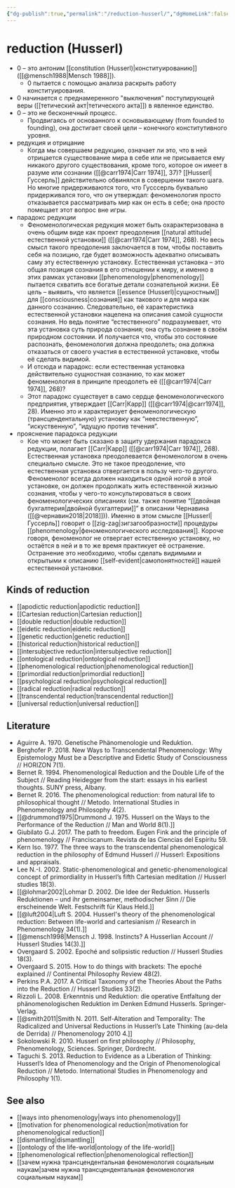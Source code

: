 ```yaml
---
{"dg-publish":true,"permalink":"/reduction-husserl/","dgHomeLink":false,"dgPassFrontmatter":false}
---
```


# reduction (Husserl)

- 0 – это антоним [[constitution (Husserl)|конституированию]] ([[@mensch1988|Mensch 1988]]).
	- 0 пытается с помощью анализа раскрыть работу конституирования.
- 0 начинается с преднамеренного "выключения" постулирующей веры ([[тетический акт|тетического акта]]) в явленное единство.
- 0 – это не бесконечный процесс.
	- Продвигаясь от основанного к основывающему (from founded to founding),  она достигает своей цели – конечного конститутивного уровня.
- редукция и отрицание
	- Когда мы совершаем редукцию, означает ли это, что в ней отрицается существование мира в себе или не присывается ему никакого другого существования, кроме того, которое он имеет в разуме или сознании ([[@carr1974|Carr 1974]], 37)? [[Husserl|Гуссерль]] действительно обвинялся в совершении такого шага. Но многие придерживаются того, что Гусссерль буквально придерживался того, что он утверждал: феноменология просто отказывается рассматривать мир как он есть в себе; она просто помещает этот вопрос вне игры.
- парадокс редукции
	- Феноменологическая редукция может быть охарактеризована в очень общим виде как проект преодоления [[natural attitude|естественной установки]] ([[@carr1974|Carr 1974]], 268). Но весь смысл такого преодоления заключается в том, чтобы поставить себя на позицию, где будет возможность адекватно описывать саму эту естественную установку. Естественная установка – это общая позиция сознания в его отношении к миру, и именно в этих рамках установки [[phenomenology|phenomenology]] пытается схватить все богатые детали сознательной жизни. Её цель – выявить, что является [[essence (Husserl)|сущностным]] для [[consciousness|сознания]] как такового и для мира как данного сознанию. Следовательно, её характеристика естественной установки нацелена на описания самой сущности сознания. Но ведь понятие “естественного” подразумевает, что эта установка суть природа сознания; она суть сознание в своём природном состоянии. И получается что, чтобы это состояние распознать, феноменология должна преодолеть; она должна отказаться от своего участия в естественной установке, чтобы её сделать видимой.
	- И отсюда и парадокс: если естественная установка действительно сущностная сознанию, то как может феноменология в принципе преодолеть её ([[@carr1974|Carr 1974]], 268)?
	- Этот парадокс существует в само сердце феноменологического предприятия, утверждает [[Carr|Карр]] ([[@carr1974|@carr1974]], 28). Именно это и характеризует феноменологическую (трансцендентальную) установку как “неестественную”, “искуственную”, “идущую против течения”.
- прояснение парадокса редукции
	- Кое что может быть сказано в защиту удержания парадокса редукции, полагает [[Carr|Карр]] ([[@carr1974|Carr 1974]], 268). Естественная установка преодолевается феноменологом в очень специально смысле. Это не такое преодоление, что естественная установка отвергается в пользу чего-то другого. Феноменолог всегда должен находиться одной ногой в этой установке, он должен продолжать жить естественной жизнью сознания, чтобы у чего-то консультироваться в своих феноменологических описаниях (см. также понятие “[[двойная бухгалтерия|двойной бухгалтерии]]” в описании Чернавина ([[@чернавин2018|2018]])). Именно в этом смысле [[Husserl|Гуссерль]] говорит о [[zig-zag|зигзагообразности]] процедуры [[phenomenology|феноменологического исследования]]. Короче говоря, феноменолог не отвергает естественную установку, но остаётся в ней и в то же время практикует её остранение. Остранение это необходимо, чтобы сделать видимыми и открытыми к описанию [[self-evident|самопонятностей]] нашей естественной установки.


## Kinds of reduction
- [[apodictic reduction|apodictic reduction]]
- [[Cartesian reduction|Cartesian reduction]]
- [[double reduction|double reduction]]
- [[eidetic reduction|eidetic reduction]]
- [[genetic reduction|genetic reduction]]
- [[historical reduction|historical reduction]]
- [[intersubjective reduction|intersubjective reduction]]
- [[ontological reduction|ontological reduction]]
- [[phenomenological reduction|phenomenological reduction]]
- [[primordial reduction|primordial reduction]]
- [[psychological reduction|psychological reduction]]
- [[radical reduction|radical reduction]]
- [[transcendental reduction|transcendental reduction]]
- [[universal reduction|universal reduction]]


## Literature
- Aguirre A. 1970. Genetische Phänomenologie und Reduktion.
- Berghofer P. 2018. New Ways to Transcendental Phenomenology: Why Epistemology Must be a Descriptive and Eidetic Study of Consciousness // HORIZON 7(1).
- Bernet R. 1994. Phenomenological Reduction and the Double Life of the Subject // Reading Heidegger from the start: essays in his earliest thoughts. SUNY press, Albany.
- Bernet R. 2016. The phenomenological reduction: from natural life to philosophical thought // Metodo. International Studies in Phenomenology and Philosophy 4(2).
- [[@drummond1975|Drummond J. 1975. Husserl on the Ways to the Performance of the Reduction // Man and World 8(1).]]
- Giubilato G.J. 2017. The path to freedom. Eugen Fink and the principle of phenomenology // Franciscanum. Revista de las Ciencias del Espíritu 59.
- Kern Iso. 1977. The three ways to the transcendental phenomenological reduction in the philosophy of Edmund Husserl // Husserl: Expositions and appraisals.
- Lee N.-I. 2002. Static-phenomenological and genetic-phenomenological concept of primordiality in Husserl’s fifth Cartesian meditation // Husserl studies 18(3).
- [[@lohmar2002|Lohmar D. 2002. Die Idee der Reduktion. Husserls Reduktionen – und ihr gemeinsamer, methodischer Sinn // Die erscheinende Welt. Festschrift für Klaus Held.]]
- [[@luft2004|Luft S. 2004. Husserl's theory of the phenomenological reduction: Between life-world and cartesianism // Research in Phenomenology 34(1).]]
- [[@mensch1998|Mensch J. 1998. Instincts? A Husserlian Account // Husserl Studies 14(3).]]
- Overgaard S. 2002. Epoché and solipsistic reduction // Husserl Studies 18(3).
- Overgaard S. 2015. How to do things with brackets: The epoché explained // Continental Philosophy Review 48(2).
- Perkins P.A. 2017. A Critical Taxonomy of the Theories About the Paths into the Reduction // Husserl Studies 33(2).
- Rizzoli L. 2008. Erkenntnis und Reduktion: die operative Entfaltung der phänomenologischen Reduktion im Denken Edmund Husserls. Springer-Verlag.
- [[@smith2011|Smith N. 2011. Self-Alteration and Temporality: The Radicalized and Universal Reductions in Husserl’s Late Thinking (au-dela de Derrida) // Phenomenology 2010 4.]]
- Sokolowski R. 2010. Husserl on first philosophy // Philosophy, Phenomenology, Sciences. Springer, Dordrecht.
- Taguchi S. 2013. Reduction to Evidence as a Liberation of Thinking: Husserl’s Idea of Phenomenology and the Origin of Phenomenological Reduction // Metodo. International Studies in Phenomenology and Philosophy 1(1).


## See also
- [[ways into phenomenology|ways into phenomenology]]
- [[motivation for phenomenological reduction|motivation for phenomenological reduction]]
- [[dismantling|dismantling]]
- [[ontology of the life-world|ontology of the life-world]]
- [[phenomenological reflection|phenomenological reflection]]
- [[зачем нужна трансцендентальная феноменология социальным наукам|зачем нужна трансцендентальная феноменология социальным наукам]]
